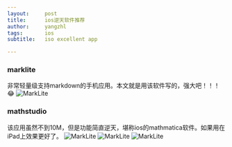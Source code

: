 ```yaml
---
layout:     post
title:      ios逆天软件推荐
author:     yangzhl
tags: 		ios  
subtitle:  	iso excellent app

---
```

<!-- Start Writing Below in Markdown -->
### marklite
非常轻量级支持markdown的手机应用。本文就是用该软件写的，强大吧！！！😂
![MarkLite](http://i1.piimg.com/567954/018ab7a3cb7569aft.jpg)
### mathstudio
该应用虽然不到10M，但是功能简直逆天，堪称ios的mathmatica软件。如果用在iPad上效果更好了。
![MarkLite](http://p1.bqimg.com/567954/3e6d7fbb16807b62t.jpg)
![MarkLite](http://i1.piimg.com/567954/6d141d2bd5cd7aa0t.jpg)
![MarkLite](http://p1.bqimg.com/567954/3138e9a9ceb7f683t.jpg)

